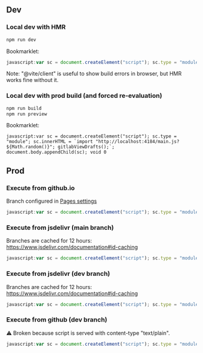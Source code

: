 ## Dev

### Local dev with HMR
```sh
npm run dev
```

Bookmarklet:

```javascript
javascript:var sc = document.createElement("script"); sc.type = "module"; sc.innerHTML = `import "http://localhost:5184/@vite/client"; import main from "http://localhost:5184/src/main.tsx"; main();`; document.body.appendChild(sc); void 0
```

Note: "@vite/client" is useful to show build errors in browser, but HMR works fine without it.

### Local dev with prod build (and forced re-evaluation)

```sh
npm run build
npm run preview
```

Bookmarklet:
```
javascript:var sc = document.createElement("script"); sc.type = "module"; sc.innerHTML = `import "http://localhost:4184/main.js?${Math.random()}"; gitlabViewDrafts();`; document.body.appendChild(sc); void 0
```

## Prod 

### Execute from github.io

Branch configured in [Pages settings](https://github.com/simonbru/gitlab-view-drafts/settings/pages)

```javascript
javascript:var sc = document.createElement("script"); sc.type = "module"; sc.innerHTML = `import "https://simonbru.github.io/gitlab-view-drafts/dist/main.js"; gitlabViewDrafts();`; document.body.appendChild(sc); void 0
```

### Execute from jsdelivr (main branch)

Branches are cached for 12 hours:
https://www.jsdelivr.com/documentation#id-caching

```javascript
javascript:var sc = document.createElement("script"); sc.type = "module"; sc.innerHTML = `import "https://cdn.jsdelivr.net/gh/simonbru/gitlab-view-drafts@main/dist/main.js"; gitlabViewDrafts();`; document.body.appendChild(sc); void 0
```

### Execute from jsdelivr (dev branch)

Branches are cached for 12 hours:
https://www.jsdelivr.com/documentation#id-caching

```javascript
javascript:var sc = document.createElement("script"); sc.type = "module"; sc.innerHTML = `import "https://cdn.jsdelivr.net/gh/simonbru/gitlab-view-drafts@dev/dist/main.js"; gitlabViewDrafts();`; document.body.appendChild(sc); void 0
```

### Execute from github (dev branch)

⚠️ Broken because script is served with content-type "text/plain".

```javascript
javascript:var sc = document.createElement("script"); sc.type = "module"; sc.innerHTML = `import "https://raw.githubusercontent.com/simonbru/gitlab-view-drafts/dev/dist/main.js"; gitlabViewDrafts();`; document.body.appendChild(sc); void 0
```